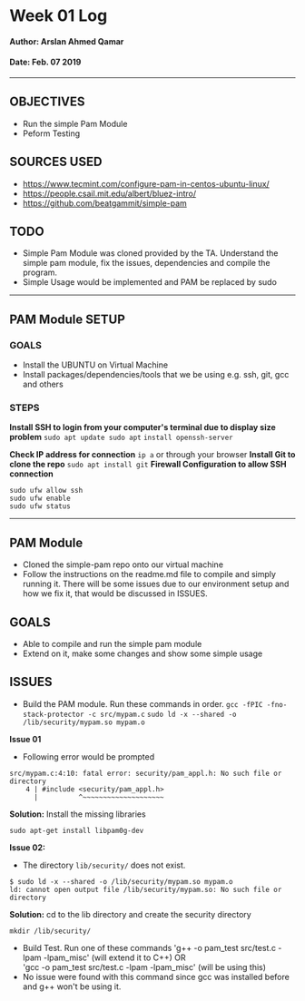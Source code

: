 # Week 01 Log
#### Author: Arslan Ahmed Qamar
#### Date: Feb. 07 2019

---

## OBJECTIVES
* Run the simple Pam Module
* Peform Testing 

## SOURCES USED 
* https://www.tecmint.com/configure-pam-in-centos-ubuntu-linux/
* https://people.csail.mit.edu/albert/bluez-intro/
* https://github.com/beatgammit/simple-pam
## TODO
* Simple Pam Module was cloned provided by the TA. Understand the simple pam module, fix the issues, dependencies and compile the program. 
* Simple Usage would be implemented and PAM be replaced by sudo

---

## PAM Module SETUP 

### GOALS
* Install the UBUNTU on Virtual Machine
* Install packages/dependencies/tools that we be using e.g. ssh, git, gcc and others

### STEPS
**Install SSH to login from your computer's terminal due to display size problem** `sudo apt update sudo apt` `install openssh-server`

**Check IP address for connection** `ip a` or through your browser
**Install Git to clone the repo** `sudo apt install git`
**Firewall Configuration to allow SSH connection**
```
sudo ufw allow ssh
sudo ufw enable
sudo ufw status
```

 
--- 
## PAM Module
* Cloned the simple-pam repo onto our virtual machine
* Follow the instructions on the readme.md file to compile and simply running it. There will be some issues due to our environment setup and how we fix it, that would be discussed in ISSUES.

## GOALS
* Able to compile and run the simple pam module
* Extend on it, make some changes and show some simple usage

## ISSUES 
* Build the PAM module. Run these commands in order. 
`gcc -fPIC -fno-stack-protector -c src/mypam.c`
`sudo ld -x --shared -o /lib/security/mypam.so mypam.o`

**Issue 01**
* Following error would be prompted
```
src/mypam.c:4:10: fatal error: security/pam_appl.h: No such file or directory
    4 | #include <security/pam_appl.h>
      |          ^~~~~~~~~~~~~~~~~~~~~
```
**Solution:**
Install the missing libraries 
```
sudo apt-get install libpam0g-dev
``` 

**Issue 02:**
* The directory `lib/security/` does not exist.
```
$ sudo ld -x --shared -o /lib/security/mypam.so mypam.o
ld: cannot open output file /lib/security/mypam.so: No such file or directory
```
**Solution:** 
cd to the lib directory and create the security directory
```
mkdir /lib/security/
```

* Build Test. Run one of these commands 
'g++ -o pam_test src/test.c -lpam -lpam_misc'  (will extend it to C++) OR  
'gcc -o pam_test src/test.c -lpam -lpam_misc'  (will be using this)
* No issue were found with this command since gcc was installed before and g++ won't be using it. 











